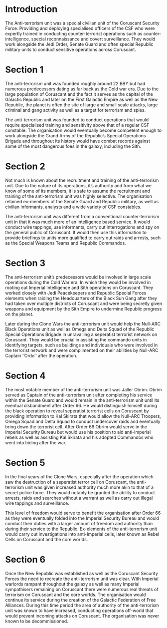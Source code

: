 # Introduction

The Anti-terrorism unit was a special civilian unit of the Coruscant Security Force.
Providing and deploying specialised officers of the CSF who were expertly trained in conducting counter-terrorist operations such as counter-intelligence, special reconnaissance and covert surveillance.
They would work alongside the Jedi Order, Senate Guard and often special Republic military units to conduct sensitive operations across Coruscant.

# Section 1

The anti-terrorism unit was founded roughly around 22 BBY but had numerous predecessors dating as far back as the Cold war era.
Due to the large population of Coruscant and the fact it serves as the capital of the Galactic Republic and later on the First Galactic Empire as well as the New Republic, the planet is often the site of large and small scale attacks, large criminal and gang activity as well as a target for terrorism and spies.

The anti-terrorism unit was founded to conduct operations that would require specialised training and sensitivity above that of a regular CSF constable.
The organisation would eventually become competent enough to work alongside the Grand Army of the Republic’s Special Operations Brigade and throughout its history would have combat records against some of the most dangerous foes in the galaxy, including the Sith.

# Section 2

Not much is known about the recruitment and training of the anti-terrorism unit.
Due to the nature of its operations, it’s authority and from what we know of some of its members, it is safe to assume the recruitment and training of the anti-terrorism unit was highly selective.
The organisation retained ex-members of the Senate Guard and Republic military, as well as civilian informants, analysts and a wide variety of CSF constables.

The anti-terrorism unit was different from a conventional counter-terrorism unit in that it was much more of an intelligence based service.
It would conduct wire tappings, use informants, carry out interrogations and spy on the general public of Coruscant.
It would then use this information to provide briefings to units more qualified to carry out raids and arrests, such as the Special Weapons Teams and Republic Commandos.

# Section 3

The anti-terrorism unit’s predecessors would be involved in large scale operations during the Cold War era.
In which they would be involved in rooting out Imperial Intelligence and Sith operations on Coruscant.
They worked closely with Jedi Peacekeepers and Republic Special Forces elements when raiding the Headquarters of the Black Sun Gang after they had taken over multiple districts of Coruscant and were being secretly given weapons and equipment by the Sith Empire to undermine Republic progress on the planet.

Later during the Clone Wars the anti-terrorism unit would help the Null-ARC Black Operations unit as well as Omega and Delta Squad of the Republic Special Operations Brigade in unravalling a seperatist terrorist network on Coruscant.
They would be crucial in assisting the commando units in identifying targets, such as buildings and individuals who were involved in the terrorist network and were complimented on their abilities by Null-ARC Captain ‘’Ordo’’ after the operation.

# Section 4

The most notable member of the anti-terrorism unit was Jaller Obrim.
Obrim served as Captain of the anti-terrorism unit after completing his service within the Senate Guard and would remain in the anti-terrorism unit until its eventual disbandment after Order 66.
He would distinguish himself during the black operation to reveal seperatist terrorist cells on Coruscant by providing information to Kal Skirata that would allow the Null-ARC Troopers, Omega Squad and Delta Squad to conduct undercover raids and eventually bring down the terrorist cell.
After Order 66 Obrim would serve in the Imperial Security Bureau but would use his position to aid anti-Imperial rebels as well as assisting Kal Skirata and his adopted Commandos who went into hiding after the war.

# Section 5

In the final years of the Clone Wars, especially after the operation which saw the destruction of a seperatist terror cell on Coruscant, the anti-terrorism unit was given increased authority much more akin to that of a secret police force.
They would notably be granted the ability to conduct arrests, raids and searches without a warrant as well as carry out illegal wire tappings and surveillance.

This level of freedom would serve to benefit the organisation after Order 66 as they were eventually folded into the Imperial Security Bureau and would conduct their duties with a larger amount of freedom and authority than during their service to the Republic.
Ex-elements of the anti-terrorism unit would carry out investigations into anti-Imperial cells, later known as Rebel Cells on Coruscant and the core worlds.

# Section 6

Once the New Republic was established as well as the Coruscant Security Forces the need to recreate the anti-terrorism unit was clear.
With Imperial warlords rampant throughout the galaxy as well as many Imperial sympathisers remaining on Coruscant there were numerous real threats of terrorism on Coruscant and the core worlds.
The organisation would continue its service during the creation of the Galactic Federation of Free Alliances.
During this time period the area of authority of the anti-terrorism unit was known to have increased, conducting operations off-world that would prevent incoming attacks on Coruscant.
The organisation was never known to be decommissioned.
